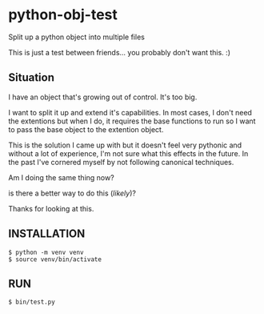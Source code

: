 # python-obj-test
Split up a python object into multiple files

This is just a test between friends... you probably don't want this. :)

## Situation

I have an object that's growing out of control. It's too big.

I want to split it up and extend it's capabilities. In most cases, I don't need
the extentions but when I do, it requires the base functions to run so I want to 
pass the base object to the extention object.

This is the solution I came up with but it doesn't feel very pythonic and
without a lot of experience, I'm not sure what this effects in the future. In
the past I've cornered myself by not following canonical techniques.

Am I doing the same thing now?

is there a better way to do this (_likely_)?

Thanks for looking at this.

## INSTALLATION

```
$ python -m venv venv
$ source venv/bin/activate
```

## RUN

```
$ bin/test.py
```
